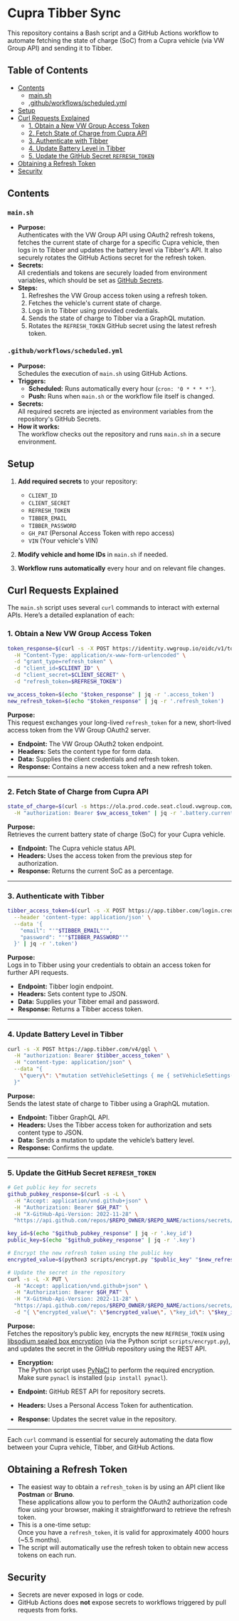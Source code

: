 # Cupra Tibber Sync

This repository contains a Bash script and a GitHub Actions workflow to automate fetching the state of charge (SoC) from a Cupra vehicle (via VW Group API) and sending it to Tibber.

## Table of Contents

- [Contents](#contents)
  - [main.sh](#mainsh)
  - [.github/workflows/scheduled.yml](#githubworkflowsscheduledyml)
- [Setup](#setup)
- [Curl Requests Explained](#curl-requests-explained)
  - [1. Obtain a New VW Group Access Token](#1-obtain-a-new-vw-group-access-token)
  - [2. Fetch State of Charge from Cupra API](#2-fetch-state-of-charge-from-cupra-api)
  - [3. Authenticate with Tibber](#3-authenticate-with-tibber)
  - [4. Update Battery Level in Tibber](#4-update-battery-level-in-tibber)
  - [5. Update the GitHub Secret `REFRESH_TOKEN`](#5-update-the-github-secret-refresh_token)
- [Obtaining a Refresh Token](#obtaining-a-refresh-token)
- [Security](#security)

## Contents

### `main.sh`

- **Purpose:**  
  Authenticates with the VW Group API using OAuth2 refresh tokens, fetches the current state of charge for a specific Cupra vehicle, then logs in to Tibber and updates the battery level via Tibber's API. It also securely rotates the GitHub Actions secret for the refresh token.
- **Secrets:**  
  All credentials and tokens are securely loaded from environment variables, which should be set as [GitHub Secrets](https://docs.github.com/en/actions/security-guides/encrypted-secrets).
- **Steps:**
  1. Refreshes the VW Group access token using a refresh token.
  2. Fetches the vehicle's current state of charge.
  3. Logs in to Tibber using provided credentials.
  4. Sends the state of charge to Tibber via a GraphQL mutation.
  5. Rotates the `REFRESH_TOKEN` GitHub secret using the latest refresh token.

### `.github/workflows/scheduled.yml`

- **Purpose:**  
  Schedules the execution of `main.sh` using GitHub Actions.
- **Triggers:**
  - **Scheduled:** Runs automatically every hour (`cron: '0 * * * *'`).
  - **Push:** Runs when `main.sh` or the workflow file itself is changed.
- **Secrets:**  
  All required secrets are injected as environment variables from the repository's GitHub Secrets.
- **How it works:**  
  The workflow checks out the repository and runs `main.sh` in a secure environment.

## Setup

1. **Add required secrets** to your repository:
   - `CLIENT_ID`
   - `CLIENT_SECRET`
   - `REFRESH_TOKEN`
   - `TIBBER_EMAIL`
   - `TIBBER_PASSWORD`
   - `GH_PAT` (Personal Access Token with repo access)
   - `VIN` (Your vehicle's VIN)

2. **Modify vehicle and home IDs** in `main.sh` if needed.

3. **Workflow runs automatically** every hour and on relevant file changes.

## Curl Requests Explained

The `main.sh` script uses several `curl` commands to interact with external APIs. Here’s a detailed explanation of each:

### 1. Obtain a New VW Group Access Token

```bash
token_response=$(curl -s -X POST https://identity.vwgroup.io/oidc/v1/token \
  -H "Content-Type: application/x-www-form-urlencoded" \
  -d "grant_type=refresh_token" \
  -d "client_id=$CLIENT_ID" \
  -d "client_secret=$CLIENT_SECRET" \
  -d "refresh_token=$REFRESH_TOKEN")

vw_access_token=$(echo "$token_response" | jq -r '.access_token')
new_refresh_token=$(echo "$token_response" | jq -r '.refresh_token')
```

**Purpose:**  
This request exchanges your long-lived `refresh_token` for a new, short-lived access token from the VW Group OAuth2 server.

- **Endpoint:** The VW Group OAuth2 token endpoint.
- **Headers:** Sets the content type for form data.
- **Data:** Supplies the client credentials and refresh token.
- **Response:** Contains a new access token and a new refresh token.

---

### 2. Fetch State of Charge from Cupra API

```bash
state_of_charge=$(curl -s https://ola.prod.code.seat.cloud.vwgroup.com/v1/vehicles/$VIN/charging/status \
  -H "authorization: Bearer $vw_access_token" | jq -r '.battery.currentSocPercentage')
```

**Purpose:**  
Retrieves the current battery state of charge (SoC) for your Cupra vehicle.

- **Endpoint:** The Cupra vehicle status API.
- **Headers:** Uses the access token from the previous step for authorization.
- **Response:** Returns the current SoC as a percentage.

---

### 3. Authenticate with Tibber

```bash
tibber_access_token=$(curl -s -X POST https://app.tibber.com/login.credentials \
  --header 'content-type: application/json' \
  --data '{
    "email": "'"$TIBBER_EMAIL"'",
    "password": "'"$TIBBER_PASSWORD"'"
  }' | jq -r '.token')
```

**Purpose:**  
Logs in to Tibber using your credentials to obtain an access token for further API requests.

- **Endpoint:** Tibber login endpoint.
- **Headers:** Sets content type to JSON.
- **Data:** Supplies your Tibber email and password.
- **Response:** Returns a Tibber access token.

---

### 4. Update Battery Level in Tibber

```bash
curl -s -X POST https://app.tibber.com/v4/gql \
  -H "authorization: Bearer $tibber_access_token" \
  -H "content-type: application/json" \
  --data "{
    \"query\": \"mutation setVehicleSettings { me { setVehicleSettings(id: \\\"$VEHICLE_ID\\\", homeId: \\\"$HOME_ID\\\", settings: [{ key: \\\"offline.vehicle.batteryLevel\\\", value: $state_of_charge }] ) { id } } }\"
  }"
```

**Purpose:**  
Sends the latest state of charge to Tibber using a GraphQL mutation.

- **Endpoint:** Tibber GraphQL API.
- **Headers:** Uses the Tibber access token for authorization and sets content type to JSON.
- **Data:** Sends a mutation to update the vehicle’s battery level.
- **Response:** Confirms the update.

---

### 5. Update the GitHub Secret `REFRESH_TOKEN`

```bash
# Get public key for secrets
github_pubkey_response=$(curl -s -L \
  -H "Accept: application/vnd.github+json" \
  -H "Authorization: Bearer $GH_PAT" \
  -H "X-GitHub-Api-Version: 2022-11-28" \
  "https://api.github.com/repos/$REPO_OWNER/$REPO_NAME/actions/secrets/public-key")

key_id=$(echo "$github_pubkey_response" | jq -r '.key_id')
public_key=$(echo "$github_pubkey_response" | jq -r '.key')

# Encrypt the new refresh token using the public key
encrypted_value=$(python3 scripts/encrypt.py "$public_key" "$new_refresh_token")

# Update the secret in the repository
curl -s -L -X PUT \
  -H "Accept: application/vnd.github+json" \
  -H "Authorization: Bearer $GH_PAT" \
  -H "X-GitHub-Api-Version: 2022-11-28" \
  "https://api.github.com/repos/$REPO_OWNER/$REPO_NAME/actions/secrets/REFRESH_TOKEN" \
  -d "{ \"encrypted_value\": \"$encrypted_value\", \"key_id\": \"$key_id\" }"
```

**Purpose:**  
Fetches the repository’s public key, encrypts the new `REFRESH_TOKEN` using [libsodium sealed box encryption](https://doc.libsodium.org/public-key_cryptography/sealed_boxes) (via the Python script `scripts/encrypt.py`), and updates the secret in the GitHub repository using the REST API.

- **Encryption:**  
  The Python script uses [PyNaCl](https://pynacl.readthedocs.io/en/stable/) to perform the required encryption.  
  Make sure `pynacl` is installed (`pip install pynacl`).

- **Endpoint:** GitHub REST API for repository secrets.
- **Headers:** Uses a Personal Access Token for authentication.
- **Response:** Updates the secret value in the repository.

---

Each `curl` command is essential for securely automating the data flow between your Cupra vehicle, Tibber, and GitHub Actions.

## Obtaining a Refresh Token

- The easiest way to obtain a `refresh_token` is by using an API client like **Postman** or **Bruno**.  
  These applications allow you to perform the OAuth2 authorization code flow using your browser, making it straightforward to retrieve the refresh token.
- This is a one-time setup:  
  Once you have a `refresh_token`, it is valid for approximately 4000 hours (~5.5 months).
- The script will automatically use the refresh token to obtain new access tokens on each run.

## Security

- Secrets are never exposed in logs or code.
- GitHub Actions does **not** expose secrets to workflows triggered by pull requests from forks.
